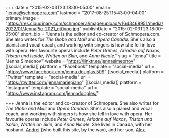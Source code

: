+++
date = "2015-02-03T23:18:00-05:00"
email = "jenna@schmopera.com"
lastmod = "2017-08-25T15:43:00-04:00"
primary_image = "https://res.cloudinary.com/schmopera/image/upload/v1643468951/media/2022/01/JennaPic-2021_qt0vpo.jpg"
publishDate = "2015-02-03T23:18:00-05:00"
short_bio = "Jenna is the editor and co-creator of Schmopera.com. She also writes for _The Globe and Mail_ and _Opera Canada_. She's also a pianist and vocal coach, and working with singers is how she fell in love with opera. Her favourite operas include _Peter Grimes_, _Ariadne auf Naxos_, _Tristan und Isolde_, _Written on Skin_, and _Anna Nicole_."
slug = "jenna"
title = "Jenna Simeonov"
website = "https://linktr.ee/jennasimeonov"
[[social_media]]
platform = "Facebook"
template = "social-media"
url = "https://www.facebook.com/jenna.douglas.509"
[[social_media]]
platform = "Twitter"
template = "social-media"
url = "https://twitter.com/jennamariepiano"
[[social_media]]
platform = "Instagram"
template = "social-media"
url = "https://www.instagram.com/jennadoogles/"

+++
Jenna is the editor and co-creator of Schmopera. She also writes for _The Globe and Mail_ and _Opera Canada_. She's also a pianist and vocal coach, and working with singers is how she fell in love with opera. Her favourite operas include _Peter Grimes_, _Ariadne auf Naxos_, _Tristan und Isolde_, _Written on Skin_, and _Anna Nicole_. She lives in Canada, with her husband, [Andrej](https://www.instagram.com/drejmatic/) (who built this site, by the way), and her son, [Alex](https://www.instagram.com/jennadoogles/).